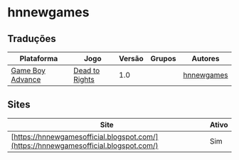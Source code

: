 # hnnewgames

## Traduções

| Plataforma | Jogo | Versão | Grupos | Autores |
| ----------- | ----------- | ----------- | ----------- | ----------- |
| [Game Boy Advance](../../traducoes/game-boy-advance/) | [Dead to Rights](../../traducoes/game-boy-advance/dead-to-rights_hnnewgames/) | 1.0 |  | [hnnewgames](../../autores/hnnewgames/) |

## Sites

| Site | Ativo |
| ----------- | ----------- |
| [https://hnnewgamesofficial.blogspot.com/](https://hnnewgamesofficial.blogspot.com/) | Sim |